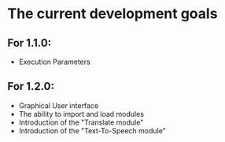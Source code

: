 # The current development goals

## For 1.1.0:
<ul>
    <li>Execution Parameters</li>
</ul>

## For 1.2.0:
<ul>
    <li>Graphical User interface</li>
    <li>The ability to import and load modules</li>
    <li>Introduction of the "Translate module"</li>
    <li>Introduction of the "Text-To-Speech module"</li>
</ul>